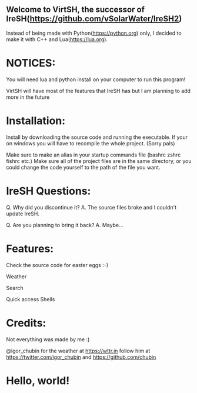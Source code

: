 ## Welcome to VirtSH, the successor of IreSH(https://github.com/vSolarWater/IreSH2)

Instead of being made with Python(https://python.org) only, I decided to make it with C++ and Lua(https://lua.org).

# NOTICES:
You will need lua and python install on your computer to run this program!

VirtSH will have most of the features that IreSH has but I am planning to add more in the future

# Installation:

Install by downloading the source code and running the executable.
If your on windows you will have to recompile the whole project. (Sorry pals)

Make sure to make an alias in your startup commands file (bashrc zshrc fishrc etc.)
Make sure all of the project files are in the same directory, or you could change the code yourself to the path of the file you want.


# IreSH Questions:

Q. Why did you discontinue it? A. The source files broke and I couldn't update IreSH.

Q. Are you planning to bring it back? A. Maybe...

# Features:

Check the source code for easter eggs :-)

Weather

Search

Quick access Shells

# Credits:
Not everything was made by me :)


@igor_chubin for the weather at https://wttr.in follow him at https://twitter.com/igor_chubin and https://github.com/chubin


# Hello, world!